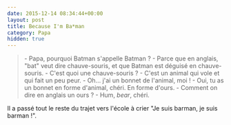```yaml
---
date: 2015-12-14 08:34:44+00:00
layout: post
title: Because I'm Ba*man
category: Papa
hidden: true
---
```


> \- Papa, pourquoi Batman s'appelle Batman ?
> \- Parce que en anglais, "bat" veut dire chauve-souris, et que Batman est déguisé en chauve-souris.
> \- C'est quoi une chauve-souris ?
> \- C'est un animal qui vole et qui fait un peu peur.
> \- Oh… j'ai un bonnet de l'animal, moi !
> \- Oui, tu as un bonnet en forme d'animal, chéri. En forme d'ours.
> \- Comment on dire en anglais un ours ?
> \- Hum, <em lang="en">bear</em>, chéri.

Il a passé tout le reste du trajet vers l'école à crier "Je suis barman, je suis barman !".
